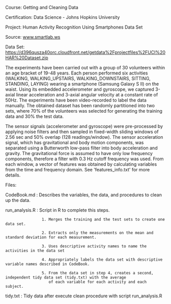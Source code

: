 Course: Getting and Cleaning Data

Certification: Data Science - Johns Hopkins University

Project: Human Activity Recognition Using Smartphones Data Set

Source: www.smartlab.ws

Data Set: https://d396qusza40orc.cloudfront.net/getdata%2Fprojectfiles%2FUCI%20HAR%20Dataset.zip 

The experiments have been carried out with a group of 30 volunteers within an age bracket of 19-48 years. 
Each person performed six activities (WALKING, WALKING_UPSTAIRS, WALKING_DOWNSTAIRS, SITTING, STANDING, LAYING) 
wearing a smartphone (Samsung Galaxy S II) on the waist. Using its embedded accelerometer and gyroscope, 
we captured 3-axial linear acceleration and 3-axial angular velocity at a constant rate of 50Hz. 
The experiments have been video-recorded to label the data manually. 
The obtained dataset has been randomly partitioned into two sets, where 70% of the volunteers was selected for 
generating the training data and 30% the test data. 

The sensor signals (accelerometer and gyroscope) were pre-processed by applying noise filters and then sampled in 
fixed-width sliding windows of 2.56 sec and 50% overlap (128 readings/window). The sensor acceleration signal, 
which has gravitational and body motion components, was separated using a Butterworth low-pass filter into body 
acceleration and gravity. The gravitational force is assumed to have only low frequency components, therefore a 
filter with 0.3 Hz cutoff frequency was used. From each window, a vector of features was obtained by calculating 
variables from the time and frequency domain. See 'features_info.txt' for more details. 

Files:

CodeBook.md       : Describes the variables, the data, and procedures to clean up the data.

run_analysis.R    : Script in R to complete this steps.

                    1. Merges the training and the test sets to create one data set.
                    
                    2. Extracts only the measurements on the mean and standard deviation for each measurement. 
                    
                    3. Uses descriptive activity names to name the activities in the data set
                    
                    4. Appropriately labels the data set with descriptive variable names described in CodeBook.
                    
                    5. From the data set in step 4, creates a second, independent tidy data set (tidy.txt) with the average
                       of each variable for each activity and each subject.

tidy.txt          : Tidy data after execute clean procedure with script run_analysis.R
